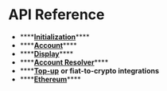 # API Reference

* \*\*\*\*[**Initialization**](class.md)\*\*\*\*
* \*\*\*\*[**Account**](account.md)\*\*\*\*
* \*\*\*\*[**Display**](display.md)\*\*\*\*
* \*\*\*\*[**Account Resolver**](address-resolver.md)\*\*\*\*
* \*\*\*\*[**Top-up**](topup.md) **or fiat-to-crypto integrations**
* \*\*\*\*[**Ethereum**](ethereum-api.md)\*\*\*\*



